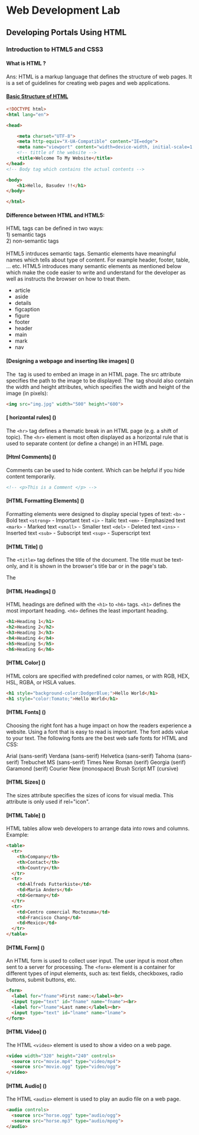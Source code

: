 # Web Development Lab
## Developing Portals Using HTML
### Introduction to HTML5 and CSS3

#### What is HTML ?

<p>
Ans: HTML is a markup language that defines the structure of web pages. It is a set of guidelines for creating web pages and web applications.
</p>

#### [Basic Structure of HTML]()
```html
<!DOCTYPE html>
<html lang="en">

<head>

    <meta charset="UTF-8">
    <meta http-equiv="X-UA-Compatible" content="IE=edge">
    <meta name="viewport" content="width=device-width, initial-scale=1.0">
    <!-- tittle of the website -->
    <title>Welcome To My Website</title>
</head>
<!-- Body tag which contains the actual contents -->

<body>
    <h1>Hello, Basudev !!</h1>
</body>

</html>
```

#### Difference between HTML and HTML5:

<p>
HTML tags can be defined in two ways: <br>
            1) semantic tags <br>
            2) non-semantic tags <br><br>
HTML5 intrduces semantic tags.
Semantic elements have meaningful names which tells about type of content. For example header, footer, table, … etc. HTML5 introduces many semantic elements as mentioned below which make the code easier to write and understand for the developer as well as instructs the browser on how to treat them. 
 

<ul>
<li>article</li>
<li>aside</li>
<li>details</li>
<li>figcaption</li>
<li>figure</li>
<li>footer</li>
<li>header</li>
<li>main</li>
<li>mark</li>
<li>nav</li>
</ul>
</p>

#### [Designing a webpage and inserting like images] ()

The <img> tag is used to embed an image in an HTML page. 
The src attribute specifies the path to the image to be displayed:
The <img> tag should also contain the width and height attributes, which specifies the width and height of the image (in pixels):

```html
<img src="img.jpg" width="500" height="600">
```
#### [ horizontal rules] ()
The ```<hr>``` tag defines a thematic break in an HTML page (e.g. a shift of topic).
The ```<hr>``` element is most often displayed as a horizontal rule that is used to separate content (or define a change) in an HTML page.


#### [Html Comments] ()
Comments can be used to hide content.
Which can be helpful if you hide content temporarily.

```html
<!-- <p>This is a Comment </p> -->
```

#### [HTML Formatting Elements] ()

Formatting elements were designed to display special types of text:
```<b>``` - Bold text
```<strong>``` - Important text
```<i>``` - Italic text
```<em>``` - Emphasized text
```<mark>``` - Marked text
```<small>``` - Smaller text
```<del>``` - Deleted text
```<ins>``` - Inserted text
```<sub>``` - Subscript text
```<sup>``` - Superscript text

#### [HTML Title] ()

The ```<title>``` tag defines the title of the document. The title must be text-only, and it is shown in the browser's title bar or in the page's tab.

The <title> tag is required in HTML documents!
<title>This is a title</title>

#### [HTML Headings] ()
HTML headings are defined with the ```<h1>``` to ```<h6>``` tags.
```<h1>``` defines the most important heading. ```<h6>``` defines the least important heading.

```html
<h1>Heading 1</h1>
<h2>Heading 2</h2>
<h3>Heading 3</h3>
<h4>Heading 4</h4>
<h5>Heading 5</h5>
<h6>Heading 6</h6>
```
#### [HTML Color] ()

HTML colors are specified with predefined color names, or with RGB, HEX, HSL, RGBA, or HSLA values.

```html
<h1 style="background-color:DodgerBlue;">Hello World</h1>
<h1 style="color:Tomato;">Hello World</h1>
```

#### [HTML Fonts] ()
Choosing the right font has a huge impact on how the readers experience a website.
Using a font that is easy to read is important. The font adds value to your text. 
The following fonts are the best web safe fonts for HTML and CSS:

Arial (sans-serif)
Verdana (sans-serif)
Helvetica (sans-serif)
Tahoma (sans-serif)
Trebuchet MS (sans-serif)
Times New Roman (serif)
Georgia (serif)
Garamond (serif)
Courier New (monospace)
Brush Script MT (cursive)

#### [HTML Sizes] ()

The sizes attribute specifies the sizes of icons for visual media.
This attribute is only used if rel="icon".
<link rel="icon" href="demo_icon.gif" type="image/gif" sizes="16x16">

#### [HTML Table] ()
HTML tables allow web developers to arrange data into rows and columns.
Example:

```html
<table>
  <tr>
    <th>Company</th>
    <th>Contact</th>
    <th>Country</th>
  </tr>
  <tr>
    <td>Alfreds Futterkiste</td>
    <td>Maria Anders</td>
    <td>Germany</td>
  </tr>
  <tr>
    <td>Centro comercial Moctezuma</td>
    <td>Francisco Chang</td>
    <td>Mexico</td>
  </tr>
</table>
```

#### [HTML Form] ()
An HTML form is used to collect user input. The user input is most often sent to a server for processing.
The ```<form>``` element is a container for different types of input elements, such as: text fields, checkboxes, radio buttons, submit buttons, etc.

```html
<form>
  <label for="fname">First name:</label><br>
  <input type="text" id="fname" name="fname"><br>
  <label for="lname">Last name:</label><br>
  <input type="text" id="lname" name="lname">
</form>
```
#### [HTML Video] ()
The HTML ```<video>``` element is used to show a video on a web page.

```html
<video width="320" height="240" controls>
  <source src="movie.mp4" type="video/mp4">
  <source src="movie.ogg" type="video/ogg">
</video>
```

#### [HTML Audio] ()
The HTML ```<audio>``` element is used to play an audio file on a web page.

```html
<audio controls>
  <source src="horse.ogg" type="audio/ogg">
  <source src="horse.mp3" type="audio/mpeg">
</audio>
```